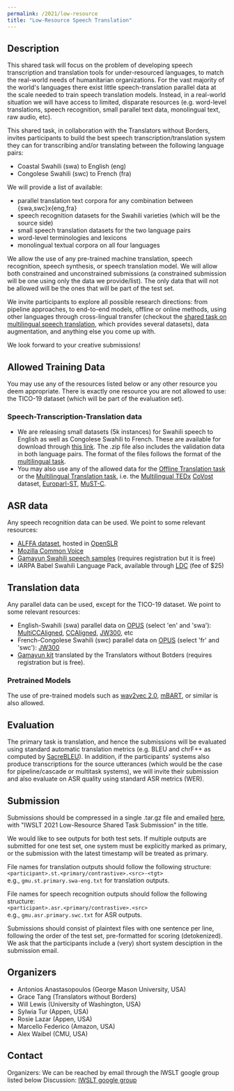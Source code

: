 ```yaml
---
permalink: /2021/low-resource
title: "Low-Resource Speech Translation"
---
```


## Description
<!-- the task, the languages, and the type of data -->

This shared task will focus on the problem of developing speech transcription and translation tools for under-resourced languages, to match the real-world needs of humanitarian organizations.
For the vast majority of the world's languages there exist little speech-translation parallel data at the scale needed to train speech translation models. Instead, in a real-world situation we will have access to limited, disparate resources (e.g. word-level translations, speech recognition, small parallel text data, monolingual text, raw audio, etc).

This shared task, in collaboration with the Translators without Borders, invites participants to build the best speech transcription/translation system they can for transcribing and/or translating between the following language pairs:

- Coastal Swahili (swa) to English (eng)
- Congolese Swahili (swc) to French (fra)

We will provide a list of available:
- parallel translation text corpora for any combination between {swa,swc}x{eng,fra}
- speech recognition datasets for the Swahili varieties (which will be the source side)
- small speech translation datasets for the two language pairs
- word-level terminologies and lexicons
- monolingual textual corpora on all four languages

We allow the use of any pre-trained machine translation, speech recognition, speech synthesis, or speech translation model. We will allow both constrained and unconstrained submissions (a constrained submission will be one using only the data we provide/list). The only data that will not be allowed will be the ones that will be part of the test set.

We invite participants to explore all possible research directions: from pipeline approaches, to end-to-end models, offline or online methods, using other languages through cross-lingual transfer (checkout the [shared task on multilingual speech translation](/2021/multilingual), which provides several datasets), data augmentation, and anything else you come up with.

We look forward to your creative submissions!  

## Allowed Training Data

You may use any of the resources listed below or any other resource you deem appropriate. There is exactly one resource you are not allowed to use: the TICO-19 dataset (which will be part of the evaluation set).

### Speech-Transcription-Translation data

* We are releasing small datasets (5k instances) for Swahili speech to English as well as Congolese Swahili to French. These are available for download through [this link](https://drive.google.com/file/d/1lhifoEY0Kzj6s11W_taKoVW_mAvzzZ04/view?usp=sharing). The .zip file also includes the validation data in both language pairs. The format of the files follows the format of the [multilingual task](/2021/multilingual).
* You may also use any of the allowed data for the [Offline Translation task](/2021/offline) or the [Multilingual Translation task](/2021/multilingual), i.e. the [Multilingual TEDx](http://openslr.org/100/) [CoVost](https://github.com/facebookresearch/covost) dataset, [Europarl-ST](https://www.mllp.upv.es/europarl-st), [MuST-C](https://ict.fbk.eu/must-c/).

## ASR data
Any speech recognition data can be used. We point to some relevant resources:
* [ALFFA dataset](http://193.48.145.249/fulltext/Gelas/Gelas_2012_SLTU.pdf), hosted in [OpenSLR](https://www.openslr.org/25/)
* [Mozilla Common Voice](https://voice.mozilla.org/en/datasets)
* [Gamayun Swahili speech samples](https://gamayun.translatorswb.org/data/) (requires registration but it is free)
* IARPA Babel Swahili Language Pack, available through [LDC](https://catalog.ldc.upenn.edu/LDC2017S05) (fee of $25)

## Translation data
Any parallel data can be used, except for the TICO-19 dataset. We point to some relevant resources:
* English-Swahili (swa) parallel data on [OPUS](https://opus.nlpl.eu/) (select 'en' and 'swa'): [MultiCCAligned](https://opus.nlpl.eu/MultiCCAligned-v1.php), [CCAligned](https://opus.nlpl.eu/CCAligned-v1.php), [JW300](https://opus.nlpl.eu/JW300-v1.php), etc
* French-Congolese Swahili (swc) parallel data on [OPUS](https://opus.nlpl.eu/) (select 'fr' and 'swc'): [JW300](https://opus.nlpl.eu/JW300-v1.php)
* [Gamayun kit](https://gamayun.translatorswb.org/data/) translated by the Translators without Botders (requires registration but is free).

### Pretrained Models
The use of pre-trained models such as [wav2vec 2.0](https://arxiv.org/abs/2006.11477), [mBART](https://arxiv.org/abs/2001.08210), or similar is also allowed.

## Evaluation

The primary task is translation, and hence the submissions will be evaluated using standard automatic translation metrics (e.g. BLEU and chrF++ as computed by [SacreBLEU](https://github.com/mjpost/sacrebleu)). 
In addition, if the participants' systems also produce transcriptions for the source utterances (which would be the case for pipeline/cascade or multitask systems), we will invite their submission and also evaluate on ASR quality using standard ASR metrics (WER).

## Submission

Submissions should be compressed in a single .tar.gz file and emailed [here](mailto:anastasopoulos.ant@gmail.com), with "IWSLT 2021 Low-Resource Shared Task Submission" in the title.

We would like to see outputs for both test sets. If multiple outputs are submitted for one test set, one system must be explicitly marked as primary, or the submission with the latest timestamp will be treated as primary. 

File names for translation outputs should follow the following structure:  <br>
```<participant>.st.<primary/contrastive>.<src>-<tgt>``` <br>
e.g.,
```gmu.st.primary.swa-eng.txt``` for translation outputs.

File names for speech recognition outputs should follow the following structure:  <br>
```<participant>.asr.<primary/contrastive>.<src>``` <br>
e.g.,
```gmu.asr.primary.swc.txt``` for ASR outputs.

Submissions should consist of plaintext files with one sentence per line, following the order of the test set, pre-formatted for scoring (detokenized). We ask that the participants include a (very) short system desciption in the submission email.



## Organizers
<!-- list of names and affiliations -->

- Antonios Anastasopoulos (George Mason University, USA)
- Grace Tang (Translators without Borders)
- Will Lewis (University of Washington, USA)
- Sylwia Tur (Appen, USA)
- Rosie Lazar (Appen, USA)
- Marcello Federico (Amazon, USA)
- Alex Waibel (CMU, USA)

## Contact

Organizers: We can be reached by email through the IWSLT google group listed below
Discussion: [IWSLT google group](https://groups.google.com/g/iwslt-evaluation-campaign)  


<!-- Markdown notes: comments can be formed as above; bulleted lines start with a - ; if you want to have a line break either put a blank line in between the text or leave two spaces at the end of the line -->
